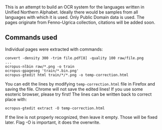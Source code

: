 This is an attempt to build an OCR system for the languages written in Unified Northern Alphabet. Ideally there would be samples from all languages with which it is used. Only Public Domain data is used. The pages originate from Fenno-Ugrica collection, citations will be added soon.

## Commands used

Individual pages were extracted with commands:

    convert -density 300 -trim file.pdf[8] -quality 100 raw/file.png
    ...
    ocropus-nlbin raw/*.png -o train
    ocropus-gpageseg 'train/*.bin.png'
    ocropus-gtedit html train/*/*.png -o temp-correction.html

You can edit the lines by modifying `temp-correction.html` file in Firefox and saving the file. Chrome will not save the edited lines! If you use some esoteric browser, please try first! The lines can be written back to correct place with:

    ocropus-gtedit extract -O temp-correction.html 

If the line is not properly recognized, then leave it empty. Those will be fixed later. Flag -O is important, it does the overwrite.